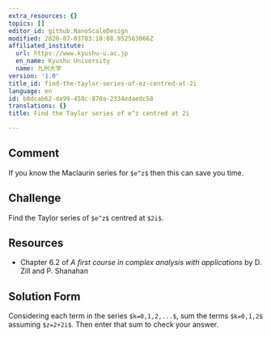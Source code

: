 ```yaml
---
extra_resources: {}
topics: []
editor_id: github.NanoScaleDesign
modified: 2020-07-03T03:10:08.952563066Z
affiliated_institute:
  url: https://www.kyushu-u.ac.jp
  en_name: Kyushu University
  name: 九州大学
version: '1.0'
title_id: find-the-taylor-series-of-ez-centred-at-2i
language: en
id: b8dcab62-de99-458c-870a-2334edaedc58
translations: {}
title: Find the Taylor series of e^z centred at 2i

---
```


## Comment
If you know the Maclaurin series for `$e^z$` then this can save you time.

## Challenge
Find the Taylor series of `$e^z$` centred at `$2i$`.

## Resources
- Chapter 6.2 of *A first course in complex analysis with applications* by D. Zill and P. Shanahan


## Solution Form
Considering each term in the series `$k=0,1,2,...$`, sum the terms `$k=0,1,2$` assuming `$z=2+2i$`.
Then enter that sum to check your answer.